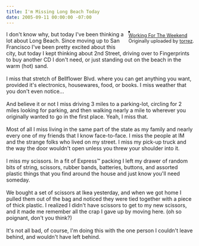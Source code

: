 ```yaml
---
title: I'm Missing Long Beach Today
date: 2005-09-11 00:00:00 -07:00
---
```


<div style="float: right; margin-left: 10px; margin-bottom: 10px;"> <a href="http://www.flickr.com/photos/torrez/42427731/" title="photo sharing"><img src="http://static.flickr.com/28/42427731_79be2bf35a_m.jpg" alt="" style="border: solid 2px #000000;" /></a> <br /> <span style="font-size: 0.9em; margin-top: 0px;">  <a href="http://www.flickr.com/photos/torrez/42427731/">Working For The Weekend</a>  <br />  Originally uploaded by <a href="http://www.flickr.com/people/torrez/">torrez</a>. </span></div>I don't know why, but today I've been thinking a lot about Long Beach. Since moving up to San Francisco I've been pretty excited about this city, but today I kept thinking about 2nd Street, driving over to Fingerprints to buy another CD I don't need, or just standing out on the beach in the warm (hot) sand. <br /><br />I miss that stretch of Bellflower Blvd. where you can get anything you want, provided it's electronics, housewares, food, or books. I miss weather that you don't even notice...<br /><br />And believe it or not I miss driving 3 miles to a parking-lot, circling for 2 miles looking for parking, and then walking nearly a mile to wherever you originally wanted to go in the first place. Yeah, I miss that.<br /><br />Most of all I miss living in the same part of the state as my family and nearly every one of my friends that I know face-to-face. I miss the people at IM and the strange folks who lived on my street. I miss my pick-up truck and the way the door wouldn't open unless you threw your shoulder into it.<br /><br />I miss my scissors. In a fit of Express&trade; packing I left my drawer of random bits of string, scissors, rubber bands, batteries, buttons, and assorted plastic things that you find around the house and just know you'll need someday.<br /><br />We bought a set of scissors at Ikea yesterday, and when we got home I pulled them out of the bag and noticed they were tied together with a piece of thick plastic. I realized I didn't have scissors to get to my new scissors, and it made me remember all the crap I gave up by moving here. (oh so poignant, don't you think?)<br /><br />It's not all bad, of course, I'm doing this with the one person I couldn't leave behind, and wouldn't have left behind.<br clear="all" />
